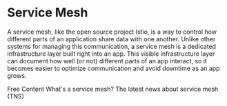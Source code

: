 # Service Mesh

A service mesh, like the open source project Istio, is a way to control how different parts of an application share data with one another. Unlike other systems for managing this communication, a service mesh is a dedicated infrastructure layer built right into an app. This visible infrastructure layer can document how well (or not) different parts of an app interact, so it becomes easier to optimize communication and avoid downtime as an app grows.

<ResourceGroupTitle>Free Content</ResourceGroupTitle>
<BadgeLink colorScheme='yellow' badgeText='Read' href='https://www.redhat.com/en/topics/microservices/what-is-a-service-mesh'>What's a service mesh?</BadgeLink>
<BadgeLink colorScheme='yellow' badgeText='Read' href='https://thenewstack.io/category/service-mesh/'>The latest news about service mesh (TNS)</BadgeLink>
